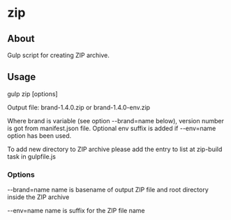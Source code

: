 # zip

## About

Gulp script for creating ZIP archive.

## Usage

gulp zip [options]

Output file: brand-1.4.0.zip or brand-1.4.0-env.zip

Where brand is variable (see option --brand=name below), version number is got from manifest.json file.
Optional env suffix is added if --env=name option has been used.

To add new directory to ZIP archive please add the entry to list at zip-build task in gulpfile.js

### Options

--brand=name  name is basename of output ZIP file and root directory inside the ZIP archive

--env=name    name is suffix for the ZIP file name
